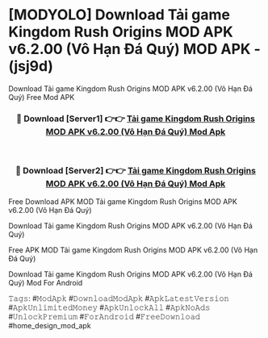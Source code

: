 # [MODYOLO] Download Tải game Kingdom Rush Origins MOD APK v6.2.00 (Vô Hạn Đá Quý) MOD APK - (jsj9d)
Download Tải game Kingdom Rush Origins MOD APK v6.2.00 (Vô Hạn Đá Quý) Free Mod APK

<div align="center">
<h3>🔴 Download [Server1] 👉👉 <a href="https://apk-comot.site?title=Tải_game_Kingdom_Rush_Origins_MOD_APK_v6.2.00_(Vô_Hạn_Đá_Quý)">Tải game Kingdom Rush Origins MOD APK v6.2.00 (Vô Hạn Đá Quý) Mod Apk</a></h3><br>

<h3>🔴 Download [Server2] 👉👉 <a href="https://apk-comot.site?title=Tải_game_Kingdom_Rush_Origins_MOD_APK_v6.2.00_(Vô_Hạn_Đá_Quý)">Tải game Kingdom Rush Origins MOD APK v6.2.00 (Vô Hạn Đá Quý) Mod Apk</a></h3>
</div>


Free Download APK MOD Tải game Kingdom Rush Origins MOD APK v6.2.00 (Vô Hạn Đá Quý)

Download Tải game Kingdom Rush Origins MOD APK v6.2.00 (Vô Hạn Đá Quý) 

Free APK MOD Tải game Kingdom Rush Origins MOD APK v6.2.00 (Vô Hạn Đá Quý) 

Download Tải game Kingdom Rush Origins MOD APK v6.2.00 (Vô Hạn Đá Quý) Mod For Android

𝚃𝚊𝚐𝚜: #𝙼𝚘𝚍𝙰𝚙𝚔 #𝙳𝚘𝚠𝚗𝚕𝚘𝚊𝚍𝙼𝚘𝚍𝙰𝚙𝚔 #𝙰𝚙𝚔𝙻𝚊𝚝𝚎𝚜𝚝𝚅𝚎𝚛𝚜𝚒𝚘𝚗 #𝙰𝚙𝚔𝚄𝚗𝚕𝚒𝚖𝚒𝚝𝚎𝚍𝙼𝚘𝚗𝚎𝚢 #𝙰𝚙𝚔𝚄𝚗𝚕𝚘𝚌𝚔𝙰𝚕𝚕 #𝙰𝚙𝚔𝙽𝚘𝙰𝚍𝚜 #𝚄𝚗𝚕𝚘𝚌𝚔𝙿𝚛𝚎𝚖𝚒𝚞𝚖 #𝙵𝚘𝚛𝙰𝚗𝚍𝚛𝚘𝚒𝚍 #𝙵𝚛𝚎𝚎𝙳𝚘𝚠𝚗𝚕𝚘𝚊𝚍 #home_design_mod_apk